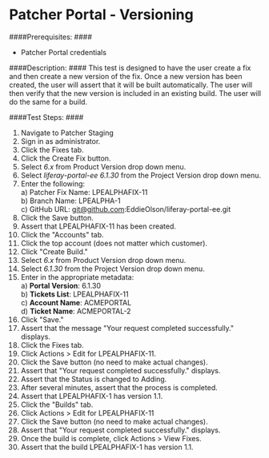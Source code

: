 Patcher Portal - Versioning 
===========================

####Prerequisites: ####

* Patcher Portal credentials

####Description: ####
This test is designed to have the user create a fix and then create a new version of the fix. Once a new version has been created, the user will assert that it will be built automatically. The user will then verify that the new version is included in an existing build. The user will do the same for a build.

####Test Steps: ####
1. Navigate to Patcher Staging
1. Sign in as administrator.
1. Click the Fixes tab.
1. Click the Create Fix button.
1. Select *6.x* from Product Version drop down menu.
1. Select *liferay-portal-ee 6.1.30* from the Project Version drop down menu.
1. Enter the following:    
	a) Patcher Fix Name: 	LPEALPHAFIX-11    
	b) Branch Name:	LPEALPHA-1    
	c) GitHub URL: git@github.com:EddieOlson/liferay-portal-ee.git
1. Click the Save button.
1. Assert that LPEALPHAFIX-11 has been created.
1. Click the "Accounts" tab.
1. Click the top account (does not matter which customer).
1. Click "Create Build." 
1. Select *6.x* from Product Version drop down menu.
1. Select *6.1.30* from the Project Version drop down menu. 
1. Enter in the appropriate metadata:    
	a) **Portal Version**: 6.1.30    
	b) **Tickets List**: LPEALPHAFIX-11    
	c) **Account Name**: ACMEPORTAL    
	d) **Ticket Name**: ACMEPORTAL-2
1. Click "Save." 
1. Assert that the message "Your request completed successfully." displays.
1. Click the Fixes tab.
1. Click Actions > Edit for LPEALPHAFIX-11.
1. Click the Save button (no need to make actual changes).
1. Assert that "Your request completed successfully." displays.
1. Assert that the Status is changed to Adding.
1. After several minutes, assert that the process is completed.
1. Assert that LPEALPHAFIX-1 has version 1.1.
1. Click the "Builds" tab.
1. Click Actions > Edit for LPEALPHAFIX-11
1. Click the Save button (no need to make actual changes).
1. Assert that "Your request completed successfully." displays.
1. Once the build is complete, click Actions > View Fixes.
1. Assert that the build LPEALPHAFIX-1 has version 1.1.